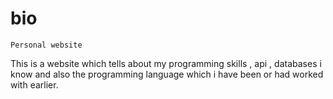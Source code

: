 # bio
`Personal website` 

This is a website which tells about my programming skills , api , databases i know and also the programming language which i have been or had worked with earlier.
